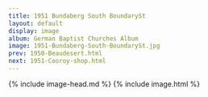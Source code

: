 ```yaml
---
title: 1951 Bundaberg South BoundarySt
layout: default
display: image
album: German Baptist Churches Album
image: 1951-Bundaberg-South-BoundarySt.jpg
prev: 1950-Beaudesert.html
next: 1951-Cooroy-shop.html
---
```

{% include image-head.md %}
{% include image.html %}